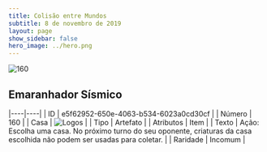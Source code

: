 ```yaml
---
title: Colisão entre Mundos
subtitle: 8 de novembro de 2019
layout: page
show_sidebar: false
hero_image: ../hero.png
---
```


![160](https://cdn.keyforgegame.com/media/card_front/pt/452_160_7GFWM9VVG8RC_pt.png)

## Emaranhador Sísmico

|----|----|
| ID | e5f62952-650e-4063-b534-6023a0cd30cf |
| Número | 160 |
| Casa | ![Logos](https://archonarcana.com/images/thumb/c/ce/Logos.png/22px-Logos.png "Logos") |
| Tipo | Artefato |
| Atributos | Item |
| Texto | Ação: Escolha uma casa. No próximo turno do seu oponente, criaturas da casa escolhida não podem ser usadas para coletar. |
| Raridade | Incomum |
